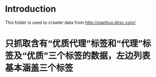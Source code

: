 # Introduction

This folder is used to crawler data from http://xianhuo.dzsc.com/.

# 只抓取含有“优质代理”标签和“代理”标签及“优质”三个标签的数据，左边列表基本涵盖三个标签
